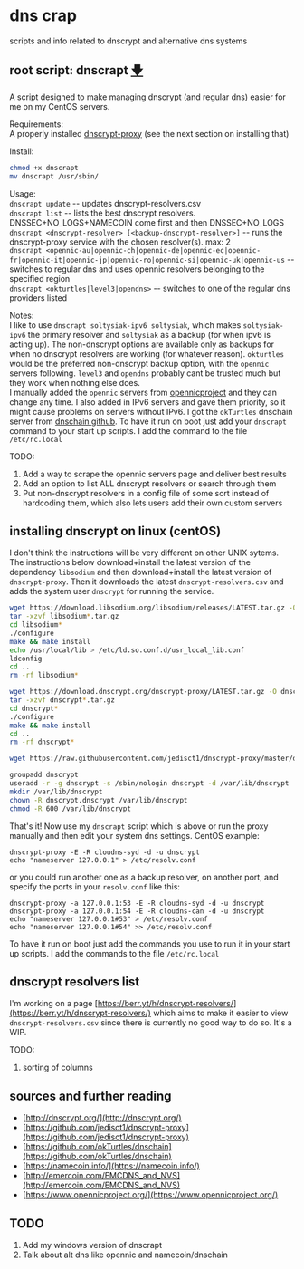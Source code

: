 # dns crap
scripts and info related to dnscrypt and alternative dns systems

## root script: dnscrapt [🡇](https://raw.githubusercontent.com/berrythesoftwarecodeprogrammar/dns-crap/master/dnscrapt)
A script designed to make managing dnscrypt (and regular dns) easier for me on my CentOS servers.

Requirements:  
A properly installed [dnscrypt-proxy](http://dnscrypt.org/) (see the next section on installing that)

Install:
```sh
chmod +x dnscrapt
mv dnscrapt /usr/sbin/
```

Usage:  
`dnscrapt update` -- updates dnscrypt-resolvers.csv  
`dnscrapt list` -- lists the best dnscrypt resolvers. DNSSEC+NO\_LOGS+NAMECOIN come first and then DNSSEC+NO_LOGS  
`dnscrapt <dnscrypt-resolver> [<backup-dnscrypt-resolver>]` -- runs the dnscrypt-proxy service with the chosen resolver(s). max: 2  
`dnscrapt <opennic-au|opennic-ch|opennic-de|opennic-ec|opennic-fr|opennic-it|opennic-jp|opennic-ro|opennic-si|opennic-uk|opennic-us` -- switches to regular dns and uses opennic resolvers belonging to the specified region  
`dnscrapt <okturtles|level3|opendns>` -- switches to one of the regular dns providers listed  

Notes:  
I like to use `dnscrapt soltysiak-ipv6 soltysiak`, which makes `soltysiak-ipv6` the primary resolver and `soltysiak` as a backup (for when ipv6 is acting up). The non-dnscrypt options are available only as backups for when no dnscrypt resolvers are working (for whatever reason). `okturtles` would be the preferred non-dnscrypt backup option, with the `opennic` servers following. `level3` and `opendns` probably cant be trusted much but they work when nothing else does.  
I manually added the `opennic` servers from [opennicproject](https://servers.opennicproject.org/) and they can change any time. I also added in IPv6 servers and gave them priority, so it might cause problems on servers without IPv6. I got the `okTurtles` dnschain server from [dnschain github](https://github.com/okTurtles/dnschain/blob/master/docs/How-do-I-use-it.md#Servers). 
To have it run on boot just add your `dnscrapt` command to your start up scripts. I add the command to the file `/etc/rc.local`

TODO:  
1. Add a way to scrape the opennic servers page and deliver best results  
2. Add an option to list ALL dnscrypt resolvers or search through them  
3. Put non-dnscrypt resolvers in a config file of some sort instead of hardcoding them, which also lets users add their own custom servers  

## installing dnscrypt on linux (centOS)  
I don't think the instructions will be very different on other UNIX sytems. The instructions below download+install the latest version of the dependency `libsodium` and then download+install the latest version of `dnscrypt-proxy`. Then it downloads the latest `dnscrypt-resolvers.csv` and adds the system user `dnscrypt` for running the service.
```bash
wget https://download.libsodium.org/libsodium/releases/LATEST.tar.gz -O libsodium.tar.gz
tar -xzvf libsodium*.tar.gz
cd libsodium*
./configure
make && make install
echo /usr/local/lib > /etc/ld.so.conf.d/usr_local_lib.conf
ldconfig
cd ..
rm -rf libsodium*

wget https://download.dnscrypt.org/dnscrypt-proxy/LATEST.tar.gz -O dnscrypt-proxy.tar.gz
tar -xzvf dnscrypt*.tar.gz
cd dnscrypt*
./configure
make && make install
cd ..
rm -rf dnscrypt*

wget https://raw.githubusercontent.com/jedisct1/dnscrypt-proxy/master/dnscrypt-resolvers.csv -O /usr/local/share/dnscrypt-proxy/dnscrypt-resolvers.csv

groupadd dnscrypt
useradd -r -g dnscrypt -s /sbin/nologin dnscrypt -d /var/lib/dnscrypt
mkdir /var/lib/dnscrypt
chown -R dnscrypt.dnscrypt /var/lib/dnscrypt
chmod -R 600 /var/lib/dnscrypt
```
That's it! Now use my `dnscrapt` script which is above or run the proxy manually and then edit your system dns settings. CentOS example:  
```
dnscrypt-proxy -E -R cloudns-syd -d -u dnscrypt
echo "nameserver 127.0.0.1" > /etc/resolv.conf
```
or you could run another one as a backup resolver, on another port, and specify the ports in your `resolv.conf` like this:
```
dnscrypt-proxy -a 127.0.0.1:53 -E -R cloudns-syd -d -u dnscrypt
dnscrypt-proxy -a 127.0.0.1:54 -E -R cloudns-can -d -u dnscrypt
echo "nameserver 127.0.0.1#53" > /etc/resolv.conf
echo "nameserver 127.0.0.1#54" >> /etc/resolv.conf
```
To have it run on boot just add the commands you use to run it in your start up scripts. I add the commands to the file `/etc/rc.local`

## dnscrypt resolvers list

I'm working on a page [https://berr.yt/h/dnscrypt-resolvers/](https://berr.yt/h/dnscrypt-resolvers/) which aims to make it easier to view `dnscrypt-resolvers.csv` since there is currently no good way to do so. It's a WIP.

TODO:  
1. sorting of columns  

## sources and further reading
- [http://dnscrypt.org/](http://dnscrypt.org/)  
- [https://github.com/jedisct1/dnscrypt-proxy](https://github.com/jedisct1/dnscrypt-proxy)
- [https://github.com/okTurtles/dnschain](https://github.com/okTurtles/dnschain)  
- [https://namecoin.info/](https://namecoin.info/)  
- [http://emercoin.com/EMCDNS_and_NVS](http://emercoin.com/EMCDNS_and_NVS)  
- [https://www.opennicproject.org/](https://www.opennicproject.org/)  

## TODO
1. Add my windows version of dnscrapt  
2. Talk about alt dns like opennic and namecoin/dnschain  
